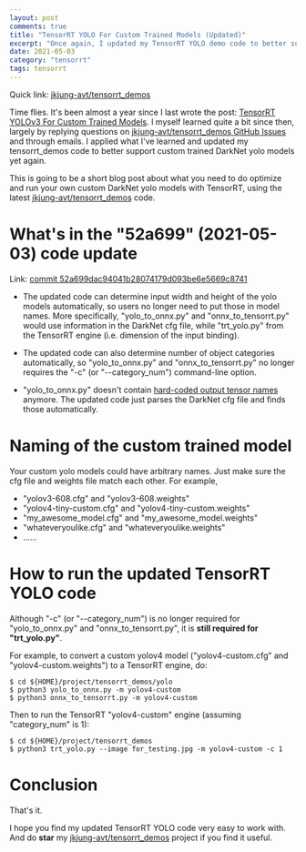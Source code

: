 ```yaml
---
layout: post
comments: true
title: "TensorRT YOLO For Custom Trained Models (Updated)"
excerpt: "Once again, I updated my TensorRT YOLO demo code to better support custom trained models."
date: 2021-05-03
category: "tensorrt"
tags: tensorrt
---
```


Quick link: [jkjung-avt/tensorrt_demos](https://github.com/jkjung-avt/tensorrt_demos)

Time flies.  It's been almost a year since I last wrote the post: [TensorRT YOLOv3 For Custom Trained Models](https://jkjung-avt.github.io/trt-yolov3-custom/).  I myself learned quite a bit since then, largely by replying questions on [jkjung-avt/tensorrt_demos GitHub Issues](https://github.com/jkjung-avt/tensorrt_demos/issues) and through emails.  I applied what I've learned and updated my tensorrt_demos code to better support custom trained DarkNet yolo models yet again.

This is going to be a short blog post about what you need to do optimize and run your own custom DarkNet yolo models with TensorRT, using the latest [jkjung-avt/tensorrt_demos](https://github.com/jkjung-avt/tensorrt_demos) code.

# What's in the "52a699" (2021-05-03) code update

Link: [commit 52a699dac94041b28074179d093be6e5669c8741](https://github.com/jkjung-avt/tensorrt_demos/commit/52a699dac94041b28074179d093be6e5669c8741)

* The updated code can determine input width and height of the yolo models automatically, so users no longer need to put those in model names.  More specifically, "yolo_to_onnx.py" and "onnx_to_tensorrt.py" would use information in the DarkNet cfg file, while "trt_yolo.py" from the TensorRT engine (i.e. dimension of the input binding).

* The updated code can also determine number of object categories automatically, so "yolo_to_onnx.py" and "onnx_to_tensorrt.py" no longer requires the "-c" (or "--category_num") command-line option.

* "yolo_to_onnx.py" doesn't contain [hard-coded output tensor names](https://github.com/jkjung-avt/tensorrt_demos/blob/0016973315d1f3f6eaed70a5abd03d6309fe4730/yolo/yolo_to_onnx.py#L925-L958) anymore.  The updated code just parses the DarkNet cfg file and finds those automatically.

# Naming of the custom trained model

Your custom yolo models could have arbitrary names.  Just make sure the cfg file and weights file match each other.  For example,

* "yolov3-608.cfg" and "yolov3-608.weights"
* "yolov4-tiny-custom.cfg" and "yolov4-tiny-custom.weights"
* "my_awesome_model.cfg" and "my_awesome_model.weights"
* "whateveryoulike.cfg" and "whateveryoulike.weights"
* ......

# How to run the updated TensorRT YOLO code

Although "-c" (or "--category_num") is no longer required for "yolo_to_onnx.py" and "onnx_to_tensorrt.py", it is **still required for "trt_yolo.py"**.

For example, to convert a custom yolov4 model ("yolov4-custom.cfg" and "yolov4-custom.weights") to a TensorRT engine, do:

```
$ cd ${HOME}/project/tensorrt_demos/yolo
$ python3 yolo_to_onnx.py -m yolov4-custom
$ python3 onnx_to_tensorrt.py -m yolov4-custom
```

Then to run the TensorRT "yolov4-custom" engine (assuming "category_num" is 1):

```
$ cd ${HOME}/project/tensorrt_demos
$ python3 trt_yolo.py --image for_testing.jpg -m yolov4-custom -c 1
```

# Conclusion

That's it.

I hope you find my updated TensorRT YOLO code very easy to work with.  And do **star** my [jkjung-avt/tensorrt_demos](https://github.com/jkjung-avt/tensorrt_demos) project if you find it useful.
